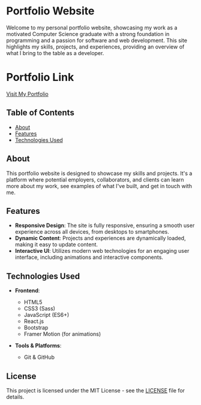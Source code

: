 # Portfolio Website

Welcome to my personal portfolio website, showcasing my work as a motivated Computer Science graduate with a strong foundation in programming and a passion for software and web development. This site highlights my skills, projects, and experiences, providing an overview of what I bring to the table as a developer.

# Portfolio Link

[Visit My Portfolio](https://brijsunil2.github.io/sunil-portfolio)

## Table of Contents

- [About](#about)
- [Features](#features)
- [Technologies Used](#technologies-used)

## About

This portfolio website is designed to showcase my skills and projects. It's a platform where potential employers, collaborators, and clients can learn more about my work, see examples of what I've built, and get in touch with me.

## Features

- **Responsive Design**: The site is fully responsive, ensuring a smooth user experience across all devices, from desktops to smartphones.
- **Dynamic Content**: Projects and experiences are dynamically loaded, making it easy to update content.
- **Interactive UI**: Utilizes modern web technologies for an engaging user interface, including animations and interactive components.

## Technologies Used

- **Frontend**:

  - HTML5
  - CSS3 (Sass)
  - JavaScript (ES6+)
  - React.js
  - Bootstrap
  - Framer Motion (for animations)

- **Tools & Platforms**:
  - Git & GitHub

## License

This project is licensed under the MIT License - see the [LICENSE](LICENSE) file for details.
